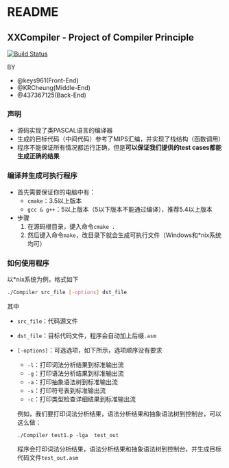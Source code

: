 # README

## XXCompiler - Project of Compiler Principle

[![Build Status](https://travis-ci.com/keys961/XXCompiler.svg?token=An2HsiQKwhJSHUQB4Xqh&branch=master)](https://travis-ci.com/keys961/XXCompiler)

BY
- @keys961(Front-End) 
- @KRCheung(Middle-End)
- @437367125(Back-End)

### 声明

- 源码实现了类PASCAL语言的编译器
- 生成的目标代码（中间代码）参考了MIPS汇编，并实现了栈结构（函数调用）
- 程序不能保证所有情况都运行正确，但是**可以保证我们提供的test cases都能生成正确的结果**

### 编译并生成可执行程序

- 首先需要保证你的电脑中有：
  - `cmake`：3.5以上版本
  - `gcc & g++`：5以上版本（5以下版本不能通过编译），推荐5.4以上版本
- 步骤
  1. 在源码根目录，键入命令`cmake .`
  2. 然后键入命令`make`，改目录下就会生成可执行文件（Windows和*nix系统均可）

### 如何使用程序

以*nix系统为例，格式如下

```bash
./Compiler src_file [-options] dst_file
```

其中

- `src_file`：代码源文件

- `dst_file`：目标代码文件，程序会自动加上后缀`.asm`

- `[-options]`：可选选项，如下所示，选项顺序没有要求

  - `-l`：打印词法分析结果到标准输出流
  - `-g`：打印语法分析结果到标准输出流
  - `-a`：打印抽象语法树到标准输出流
  - `-s`：打印符号表到标准输出流
  - `-c`：打印类型检查详细结果到标准输出流

  例如，我们要打印词法分析结果，语法分析结果和抽象语法树到控制台，可以这么做：

  `./Compiler test1.p -lga  test_out`

  程序会打印词法分析结果，语法分析结果和抽象语法树到控制台，并生成目标代码文件`test_out.asm`
